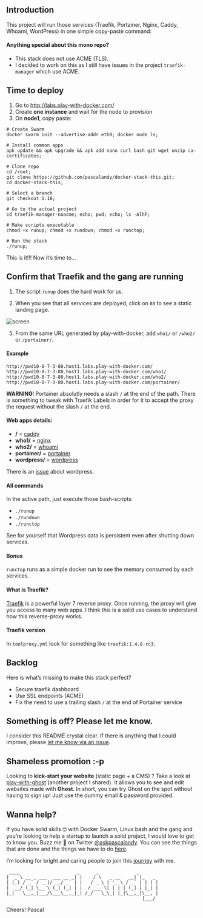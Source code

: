 ## Introduction
This project will run those services (Traefik, Portainer, Nginx, Caddy, Whoami, WordPress) in one simple copy-paste command:

#### Anything special about this mono repo?
- This stack does not use ACME (TLS).
- I decided to work on this as I still have issues in the project `traefik-manager` which use ACME. 

## Time to deploy
1. Go to http://labs.play-with-docker.com/ 
2. Create **one instance** and wait for the node to provision
3. On **node1**, copy paste:

```
# Create Swarm
docker swarm init --advertise-addr eth0; docker node ls;

# Install common apps
apk update && apk upgrade && apk add nano curl bash git wget unzip ca-certificates;

# Clone repo
cd /root;
git clone https://github.com/pascalandy/docker-stack-this.git;
cd docker-stack-this;

# Select a branch 
git checkout 1.18;

# Go to the actual project
cd traefik-manager-noacme; echo; pwd; echo; ls -AlhF;

# Make scripts executable
chmod +x runup; chmod +x rundown; chmod +x runctop;

# Run the stack
./runup;
```

This is it!!! Now it’s time to…

## Confirm that Traefik and the gang are running
1. The script `runup` does the hard work for us.

2. When you see that all services are deployed, click on `80` to see a static landing page.

![screen](https://user-images.githubusercontent.com/6694151/31318199-57e7e88a-ac1c-11e7-86a4-61a6172ac7be.png)

5. From the same URL generated by play-with-docker, add `who1/` or `/who2/` or `/portainer/`.

#### Example
```
http://pwd10-0-7-3-80.host1.labs.play-with-docker.com/
http://pwd10-0-7-3-80.host1.labs.play-with-docker.com/who1/
http://pwd10-0-7-3-80.host1.labs.play-with-docker.com/who2/
http://pwd10-0-7-3-80.host1.labs.play-with-docker.com/portainer/
```

**WARNING**! Portainer absolutly needs a slash `/` at the end of the path. There is something to tweak with Traefik Labels in order for it to accept the proxy the request without the slash `/` at the end.

#### Web apps details:
- **/** = [caddy](https://hub.docker.com/r/abiosoft/caddy/)
- **who1/** = [nginx](https://hub.docker.com/_/nginx/)
- **who2/** = [whoami](https://hub.docker.com/r/emilevauge/whoami/)
- **portainer/** = [portainer](https://hub.docker.com/r/portainer/portainer//)
- **wordpress/** = [wordpress](https://hub.docker.com/_/wordpress/)

There is an [issue](https://github.com/pascalandy/docker-stack-this/issues/8) about wordpress.

#### All commands
In the active path, just execute those bash-scripts:

- `./runup`
- `./rundown`
- `./runctop`

See for yourself that Wordpress data is persistent even after shutting down services.

#### Bonus
`runctop` runs as a simple docker run to see the memory consumed by each services.

#### What is Traefik?
[Traefik](https://docs.traefik.io/configuration/backends/docker/) is a powerful layer 7 reverse proxy. Once running, the proxy will give you access to many web apps. I think this is a solid use cases to understand how this reverse-proxy works.

#### Traefik version 
In `toolproxy.yml` look for something like `traefik:1.4.0-rc3`.

## Backlog

Here is what’s missing to make this stack perfect?
 
- Secure traefik dashboard
- Use SSL endpoints (ACME)
- Fix the need to use a trailing slash `/` at the end of Portainer service

## Something is off? Please let me know.
I consider this README crystal clear. If there is anything that I could improve, please [let me know via an issue](https://github.com/pascalandy/docker-stack-this/issues).

## Shameless promotion :-p
Looking to **kick-start your website** (static page + a CMS) ? Take a look at [play-with-ghost](http://play-with-ghost.com/) (another project I shared). It allows you to see and edit websites made with **Ghost**. In short, you can try Ghost on the spot without having to sign up! Just use the dummy email & password provided.

## Wanna help?
If you have solid skills 🤓 with Docker Swarm, Linux bash and the gang and you’re looking to help a startup to launch a solid project, I would love to get to know you. Buzz me 👋 on Twitter [@askpascalandy](https://twitter.com/askpascalandy). You can see the things that are done and the things we have to do [here](http://firepress.org/blog/technical-challenges-we-are-facing-now/).

I’m looking for bright and caring people to join this [journey](http://firepress.org/blog/tag/from-the-heart/) with me.

```
 ____                     _      _              _
|  _ \ __ _ ___  ___ __ _| |    / \   _ __   __| |_   _
| |_) / _` / __|/ __/ _` | |   / _ \ | '_ \ / _` | | | |
|  __/ (_| \__ \ (_| (_| | |  / ___ \| | | | (_| | |_| |
|_|   \__,_|___/\___\__,_|_| /_/   \_\_| |_|\__,_|\__, |
                                                  |___/
```

Cheers!
Pascal